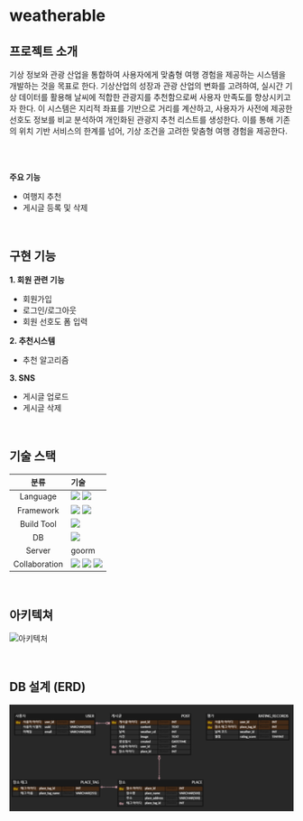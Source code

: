 # weatherable

## **프로젝트 소개**
  기상 정보와 관광 산업을 통합하여 사용자에게 맞춤형 여행 경험을 제공하는 시스템을 개발하는 것을 목표로 한다. 기상산업의 성장과 관광 산업의 변화를 고려하여, 실시간 기상 데이터를 활용해 날씨에 적합한 관광지를 추천함으로써 사용자 만족도를 향상시키고자 한다. 이 시스템은 지리적 좌표를 기반으로 거리를 계산하고, 사용자가 사전에 제공한 선호도 정보를 비교 분석하여 개인화된 관광지 추천 리스트를 생성한다. 이를 통해 기존의 위치 기반 서비스의 한계를 넘어, 기상 조건을 고려한 맞춤형 여행 경험을 제공한다.
  
<br>
<br>

**주요 기능**
- 여행지 추천
- 게시글 등록 및 삭제
  
<br>

## 구현 기능

**1. 회원 관련 기능**
  - 회원가입
  - 로그인/로그아웃
  - 회원 선호도 폼 입력

**2. 추천시스템**
   - 추천 알고리즘

**3. SNS**
   - 게시글 업로드
   - 게시글 삭제
<br>


## 기술 스택
|분류|기술|
| :-: |:- |
|Language| <img src="https://img.shields.io/badge/Kotlin-7F52FF?style=for-the-badge&logo=Kotlin&logoColor=white"> <img src="https://img.shields.io/badge/python-3776AB?style=for-the-badge&logo=python&logoColor=white"> |
|Framework|<img src="https://img.shields.io/badge/androidstudio-3DDC84?style=for-the-badge&logo=androidstudio&logoColor=white"> <img src="https://img.shields.io/badge/flask-000000?style=for-the-badge&logo=flask&logoColor=white"> 
|Build Tool| <img src="https://img.shields.io/badge/apachemaven-C71A36?style=for-the-badge&logo=apachemaven&logoColor=white"> |
|DB| <img src="https://img.shields.io/badge/mysql-4479A1?style=for-the-badge&logo=mysql&logoColor=white"> |
|Server| goorm |
|Collaboration| <img src="https://img.shields.io/badge/trello-0052CC?style=for-the-badge&logo=confluence&logoColor=white"> <img src="https://img.shields.io/badge/github-181717?style=for-the-badge&logo=github&logoColor=white"> <img src="https://img.shields.io/badge/-googledocs-4285F4?style=for-the-badge&logo=googledocs&logoColor=white"> |

<br>


## **아키텍쳐**
![아키텍처]()


<br>

## **DB 설계 (ERD)**

![WEATHERABLE](https://github.com/seoy316/weatherable/blob/main/img/weatherable_erd.png)
